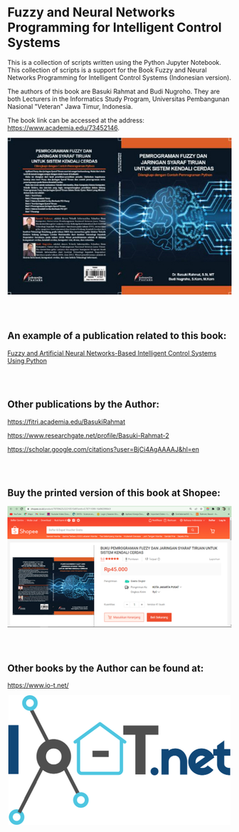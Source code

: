 # Fuzzy and Neural Networks Programming for Intelligent Control Systems

This is a collection of scripts written using the Python Jupyter Notebook. This collection of scripts is a support for the Book Fuzzy and Neural Networks Programming for Intelligent Control Systems (Indonesian version).

The authors of this book are Basuki Rahmat and Budi Nugroho. They are both Lecturers in the Informatics Study Program, Universitas Pembangunan Nasional "Veteran" Jawa Timur, Indonesia.

The book link can be accessed at the address: https://www.academia.edu/73452146.


<p align="center">
  <img src="https://github.com/bsrahmat/fuzzy-neural/blob/main/buku1.jpg" alt="" class="img-responsive" width="700">
</p>

<br>
</br>

## An example of a publication related to this book:

<a href="https://www.academia.edu/39509371" target="_blank">Fuzzy and Artificial Neural Networks-Based Intelligent Control Systems Using Python</a>

<br>
</br>

## Other publications by the Author:

https://fitri.academia.edu/BasukiRahmat

https://www.researchgate.net/profile/Basuki-Rahmat-2

https://scholar.google.com/citations?user=BjCi4AgAAAAJ&hl=en

<br>
</br>

## Buy the printed version of this book at Shopee:

<p align="center">
<a href="https://shopee.co.id/product/78709625/2221051549?smtt=0.78711099-1649659904.9" target="_blank"><img src="https://github.com/bsrahmat/fuzzy-neural/blob/main/beli_fuzzy-jst.jpg" alt="" class="img-responsive" width="700">
</a>
</p>

<br>
</br>

## Other books by the Author can be found at:

https://www.io-t.net/

<p align="center">
<a href="https://www.io-t.net/" target="_blank"><img src="https://github.com/bsrahmat/robot-bnu/blob/main/iot.png" alt="" class="img-responsive" width="500">
</a>
</p>

